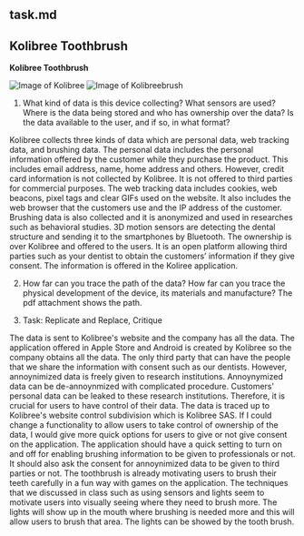 task.md
---
Kolibree Toothbrush
---
**Kolibree Toothbrush**

![Image of Kolibree](https://d2knexjrj9aoma.cloudfront.net/main/global/nav_kolibree-logo.png)
![Image of Kolibreebrush](https://d2knexjrj9aoma.cloudfront.net/main/index/special-discount/Carrousel-06-1600-700.jpg)


1.	What kind of data is this device collecting? What sensors are used? Where is the data being stored and who has ownership over the data? Is the data available to the user, and if so, in what format? 

Kolibree collects three kinds of data which are personal data, web tracking data, and brushing data. The personal data includes the personal information offered by the customer while they purchase the product. This includes email address, name, home address and others. However, credit card information is not collected by Kolibree. It is not offered to third parties for commercial purposes. The web tracking data includes cookies, web beacons, pixel tags and clear GIFs used on the website. It also includes the web browser that the customers use and the IP address of the customer. Brushing data is also collected and it is anonymized and used in researches such as behavioral studies. 
3D motion sensors are detecting the dental structure and sending it to the smartphones by Bluetooth. The ownership is over Kolibree and offered to the users. It is an open platform allowing third parties such as your dentist to obtain the customers’ information if they give consent. The information is offered in the Koliree application. 

2.	How far can you trace the path of the data? How far can you trace the physical development of the device, its materials and manufacture?
The pdf attachment shows the path.

3. Task: Replicate and Replace, Critique

The data is sent to Kolibree's website and the company has all the data. The application offered in Apple Store and Android is created by Kolibree so the company obtains all the data. The only third party that can have the people that we share the information with consent such as our dentists. However, annoynimized data is freely given to research institutions. Annoynymized data can be de-annoynmized with complicated procedure. Customers' personal data can be leaked to these research institutions. Therefore, it is crucial for users to have control of their data. The data is traced up to Kolibree's website control subdivision which is Kolibree SAS. 
If I could change a functionality to allow users to take control of ownership of the data, I would give more quick options for users to give or not give consent on the application. The application should have a quick setting to turn on and off for enabling brushing information to be given to professionals or not. It should also ask  the consent for annoynimized data to be given to third parties or not. 
The toothbrush is already motivating users to brush their teeth carefully in a fun way with games on the application. The techniques that we discussed in class such as using sensors and lights seem to motivate users into visually seeing where they need to brush more. The lights will show up in the mouth where brushing is needed more and this will allow users to brush that area. The lights can be showed by the tooth brush. 
